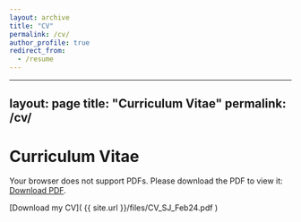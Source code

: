 ```yaml
---
layout: archive
title: "CV"
permalink: /cv/
author_profile: true
redirect_from:
  - /resume
---
```

---
layout: page
title: "Curriculum Vitae"
permalink: /cv/
---

# Curriculum Vitae

<object data="{{ site.url }}/files/CV_SJ_Feb24.pdf" type="application/pdf" width="100%" height="600px">
  <p>Your browser does not support PDFs. Please download the PDF to view it: <a href="{{ site.url }}/assets/files/your_cv.pdf">Download PDF</a>.</p>
</object>

[Download my CV]( {{ site.url }}/files/CV_SJ_Feb24.pdf )

